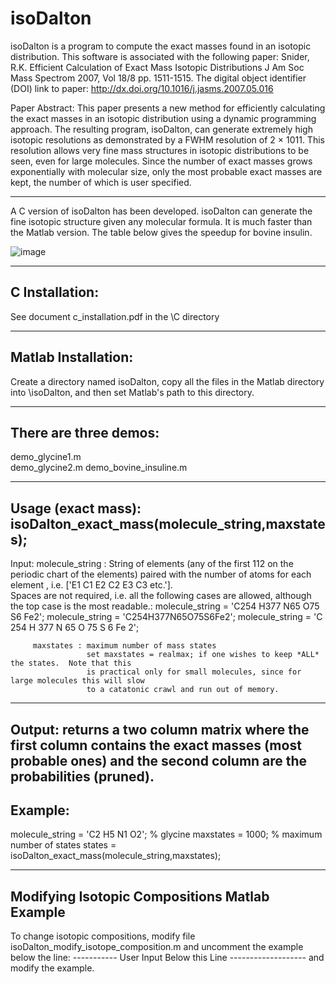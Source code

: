 # isoDalton
isoDalton is a program to compute the exact masses found in an isotopic distribution.  This software is associated with the following paper:
Snider, R.K. Efficient Calculation of Exact Mass Isotopic Distributions
J Am Soc Mass Spectrom 2007, Vol 18/8 pp. 1511-1515.
The digital object identifier (DOI) link to paper:  http://dx.doi.org/10.1016/j.jasms.2007.05.016

Paper Abstract:
This paper presents a new method for efficiently calculating the exact masses in an isotopic distribution using a dynamic programming approach. The resulting program, isoDalton, can generate extremely high isotopic resolutions as demonstrated by a FWHM resolution of 2 × 1011. This resolution allows very fine mass structures in isotopic distributions to be seen, even for large molecules. Since the number of exact masses grows exponentially with molecular size, only the most probable exact masses are kept, the number of which is user specified.

------------------------------------------------------------------------------

A C version of isoDalton has been developed.  isoDalton can generate the fine isotopic structure given any molecular formula.  It is much faster than the Matlab version. The table below gives the speedup for bovine insulin.

![image](https://user-images.githubusercontent.com/5913180/232347394-7e8b52d2-05a9-4d35-b98c-d4f921f36720.png)

-------------------------------------------------------------------------------
C Installation:
-------------------------------------------------------------------------------
See document c_installation.pdf in the \C directory

-------------------------------------------------------------------------------
Matlab Installation:
-------------------------------------------------------------------------------
Create a directory named isoDalton, copy all the files in the Matlab directory
into \isoDalton, and then set Matlab's path to this directory.

-------------------------------------------------------------------------------
There are three demos:
-------------------------------------------------------------------------------
demo_glycine1.m          
demo_glycine2.m
demo_bovine_insuline.m

-------------------------------------------------------------------------------
Usage (exact mass):
isoDalton_exact_mass(molecule_string,maxstates);
-------------------------------------------------------------------------------

 Input:  molecule_string :
         String of elements <Ex> (any of the first 112 on the periodic chart of the elements)
         paired with the number of atoms for each element <Cx>, i.e. ['E1 C1 E2 C2 E3 C3 etc.'].  
         Spaces are not required, i.e. all the following cases are allowed, although the top case is 
         the most readable.:
         molecule_string = 'C254 H377 N65 O75 S6 Fe2';
         molecule_string = 'C254H377N65O75S6Fe2';
         molecule_string = 'C 254 H 377 N 65 O 75 S 6 Fe 2';

         maxstates : maximum number of mass states
                     set maxstates = realmax; if one wishes to keep *ALL* the states.  Note that this
                     is practical only for small molecules, since for large molecules this will slow
                     to a catatonic crawl and run out of memory.

---------------------------------------------------------------------------------------------------

 Output:  	returns a two column matrix where the first column contains the exact masses
           (most probable ones) and the second column are the probabilities (pruned).
---------------------------------------------------------------------------------------------------
Example:
-------------------------------------------------------------------------------
molecule_string = 'C2 H5 N1 O2';  % glycine
maxstates = 1000;          % maximum number of states
states = isoDalton_exact_mass(molecule_string,maxstates);





-------------------------------------------------------------------------------
Modifying Isotopic Compositions
Matlab Example
-------------------------------------------------------------------------------
To change isotopic compositions, modify file isoDalton_modify_isotope_composition.m
and uncomment the example below the line: 
-----------     User Input Below this Line -------------------
and modify the example.


